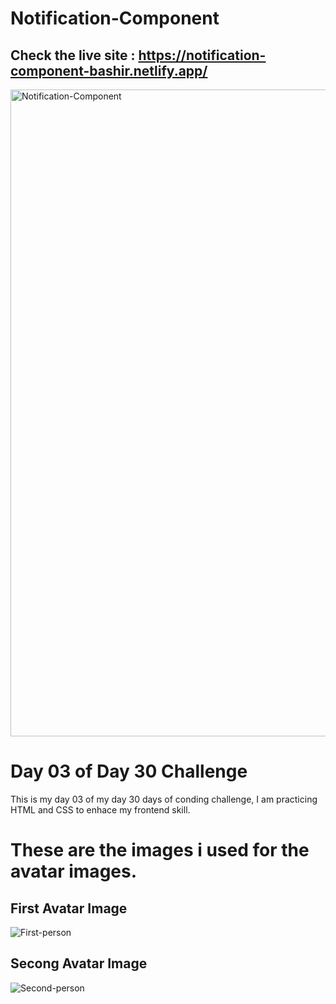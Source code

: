 # Notification-Component
## Check the live site : https://notification-component-bashir.netlify.app/
<img width="1035" alt="Notification-Component" src="https://github.com/CodeWithBashir/Notification-Component/assets/87351419/eef20c6b-c520-47ac-bfc8-bd69c44848eb">


# Day 03 of Day 30 Challenge

This is my day 03 of my day 30 days of conding challenge, 
I am practicing HTML and CSS to enhace my frontend skill.

# These are the images i used for the avatar images.
## First Avatar Image
![First-person](https://github.com/CodeWithBashir/Notification-Component/assets/87351419/f012d793-805f-459d-bec0-65a863307e18)

## Secong Avatar Image

![Second-person](https://github.com/CodeWithBashir/Notification-Component/assets/87351419/5baf5173-2080-442b-8915-9b52622d04e2)
